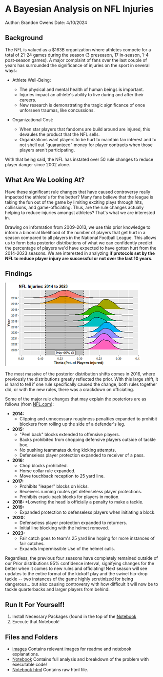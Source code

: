 # A Bayesian Analysis on NFL Injuries
Author: Brandon Owens
Date: 4/10/2024

## Background
The NFL is valued as a $163B organization where athletes compete for a total of 21-24 games during the season (3 preseason, 17 in-season, 1-4 post-season games). A major complaint of fans over the last couple of years has surrounded the significance of injuries on the sport in several ways:

* Athlete Well-Being:
  * The physical and mental health of human beings is important.
  * Injuries impact an athlete's ability to live during and after their careers.
  * New research is demonstrating the tragic significance of once unforseen traumas, like concussions.
  
* Organizational Cost:
  * When star players that fandoms are build around are injured, this devaules the product that the NFL sells.
  * Organizations want players to be hurt to maintain fan interest and to not shell out "guaranteed" money for player contracts when those players aren't participating.
  
With that being said, the NFL has instated over 50 rule changes to reduce player danger since 2002 alone.

## What Are We Looking At?
Have these significant rule changes that have caused controversy really impacted the athlete's for the better? Many fans believe that the league is taking the fun out of the game by limiting exciting plays through hits, collissions, and game-officiating. Thus, are the rule changes actually helping to reduce injuries amongst athletes? That's what we are interested in.

Drawing on information from 2009-2013, we use this prior knowledge to inform a binomial likelihood of the number of players that get hurt in a season compared to all players in the National Football League. This allows us to form beta posterior distributions of what we can confidently predict the percentage of players we'd have expected to have gotten hurt from the 2014-2023 seasons. We are interested in analyzing **if protocols set by the NFL to reduce player injury are successful or not over the last 10 years**.

## Findings
![Posterior Distributions](./images/ridge_posteriors.png)

The most massive of the posterior distribution shifts comes in 2016, where previously the distributions greatly reflected the prior. With this large shift, it is hard to tell if one rule specifically caused the change, both rules together did, or with the new rules, there was a crackdown on officiating. 

Some of the major rule changes that may explain the posteriors are as follows (from [NFL.com](https://www.nfl.com/playerhealthandsafety/equipment-and-innovation/rules-changes/nfl-health-and-safety-related-rules-changes-since-2002)):

* **2014:** 
  * Clipping and unnecessary roughness penalties expanded to prohibit blockers from rolling up the side of a defender's leg.
* **2015:**
  * "Peel back" blocks extended to offensive players.
  * Backs prohibited from chopping defensive players outside of tackle box.
  * No pushing teammates during kicking attempts.
  * Defenseless player protection expanded to receiver of a pass.
* **2016:**
  * Chop blocks prohibited.
  * Horse collar rule expanded.
  * Move touchback reception to 25 yard line.
* **2017:**
  * Prohibits "leaper" blocks on kicks.
  * Receivers running routes get defenseless player protections.
  * Prohibits crack-back blocks for players in motion.
* **2018:**
  *Lowering the head is officially a penalty to make a tackle.
* **2019:**
  * Expanded protection to defenseless players when initiating a block.
* **2020:**
  * Defenseless player protection expanded to returners.
  * Initial line blocking with the helmet removed.
* **2023:**
  * Fair catch goes to team's 25 yard line hoping for more instances of fair catches.
  * Expands Impermissible Use of the helmet calls.


Regardless, the previous four seasons have completely remained outside of our Prior distributions 95% confidence interval, signifying changes for the better when it comes to new rules and officiating! Next season will see updates to the entire format of the kickoff play and the swivel hip-drop tackle -- two instances of the game highly scrutinized for being dangerous... but also causing controversy with how difficult it will now be to tackle quarterbacks and larger players from behind.

## Run It For Yourself!
1. Install Necessary Packages (found in the top of the [Notebook](https://github.com/brandonowens24/NFL-Injuries-Bayesian-Analysis/blob/main/NFL_injuries_bayesian_analysis.Rmd)
2. Execute that Notebook!

## Files and Folders
* [images](https://github.com/brandonowens24/NFL-Injuries-Bayesian-Analysis/tree/main/images) Contains relevant images for readme and notebook explanations.
* [Notebook](https://github.com/brandonowens24/NFL-Injuries-Bayesian-Analysis/blob/main/NFL_injuries_bayesian_analysis.Rmd) Contains full analysis and breakdown of the problem with executable code!
* [Notebook html](https://github.com/brandonowens24/NFL-Injuries-Bayesian-Analysis/blob/main/NFL_injury_bayesian_analysis.html) Contains raw html file.

